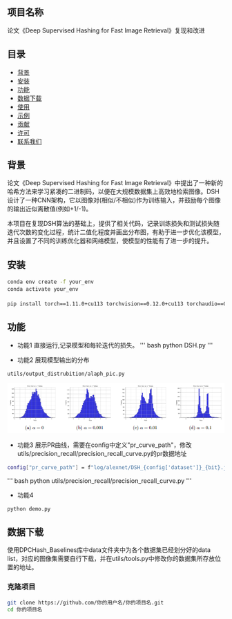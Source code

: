 ## 项目名称
论文《Deep Supervised Hashing for Fast Image Retrieval》复现和改进


## 目录

- [背景](#背景)
- [安装](#安装)
- [功能](#功能)
- [数据下载](#数据下载)
- [使用](#使用)
- [示例](#示例)
- [贡献](#贡献)
- [许可](#许可)
- [联系我们](#联系我们)

## 背景

  论文《Deep Supervised Hashing for Fast Image Retrieval》中提出了一种新的哈希方法来学习紧凑的二进制码，以便在大规模数据集上高效地检索图像。DSH设计了一种CNN架构，它以图像对(相似/不相似)作为训练输入，并鼓励每个图像的输出近似离散值(例如+1/-1)。

  本项目在复现DSH算法的基础上，提供了相关代码，记录训练损失和测试损失随迭代次数的变化过程，统计二值化程度并画出分布图，有助于进一步优化该模型，并且设置了不同的训练优化器和网络模型，使模型的性能有了进一步的提升。

## 安装
```bash
conda env create -f your_env
conda activate your_env

pip install torch==1.11.0+cu113 torchvision==0.12.0+cu113 torchaudio==0.11.0 --extra-index-url https://download.pytorch.org/whl/cu113
```

## 功能

- 功能1 
直接运行,记录模型和每轮迭代的损失。
''' bash
python DSH.py
'''

- 功能2
展现模型输出的分布
```bash
utils/output_distrubition/alaph_pic.py
```

<img src="https://github.com/yue07111/DSH_model/blob/master/utils/output_distrubition/pic_alpha.png"  alt="Matplotlib Demo"/><br/>
- 功能3
展示PR曲线，需要在config中定义"pr_curve_path"，修改utils/precision_recall/precision_recall_curve.py的pr数据地址
```bash
config["pr_curve_path"] = f"log/alexnet/DSH_{config['dataset']}_{bit}.json"
```

''' bash
python utils/precision_recall/precision_recall_curve.py
''' 

- 功能4
```bash
python demo.py
```



## 数据下载
使用DPCHash_Baselines库中data文件夹中为各个数据集已经划分好的data list，对应的图像集需要自行下载，并在utils/tools.py中修改你的数据集所存放位置的地址。



### 克隆项目

```bash
git clone https://github.com/你的用户名/你的项目名.git
cd 你的项目名
